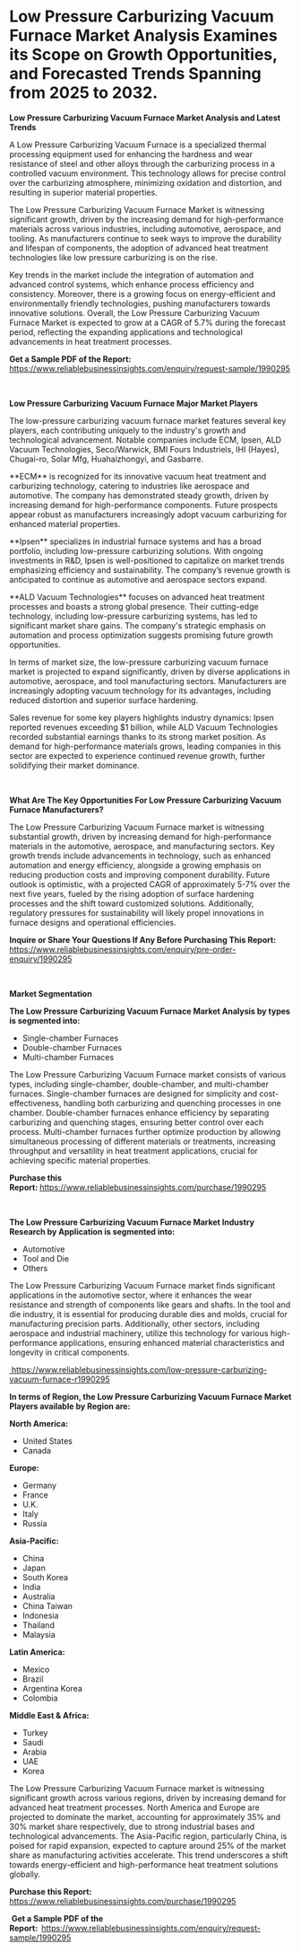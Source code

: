 <p><h1>Low Pressure Carburizing Vacuum Furnace Market Analysis Examines its Scope on Growth Opportunities, and Forecasted Trends Spanning from 2025 to 2032.</h1></p><p><strong>Low Pressure Carburizing Vacuum Furnace Market Analysis and Latest Trends</strong></p>
<p><p>A Low Pressure Carburizing Vacuum Furnace is a specialized thermal processing equipment used for enhancing the hardness and wear resistance of steel and other alloys through the carburizing process in a controlled vacuum environment. This technology allows for precise control over the carburizing atmosphere, minimizing oxidation and distortion, and resulting in superior material properties.</p><p>The Low Pressure Carburizing Vacuum Furnace Market is witnessing significant growth, driven by the increasing demand for high-performance materials across various industries, including automotive, aerospace, and tooling. As manufacturers continue to seek ways to improve the durability and lifespan of components, the adoption of advanced heat treatment technologies like low pressure carburizing is on the rise.</p><p>Key trends in the market include the integration of automation and advanced control systems, which enhance process efficiency and consistency. Moreover, there is a growing focus on energy-efficient and environmentally friendly technologies, pushing manufacturers towards innovative solutions. Overall, the Low Pressure Carburizing Vacuum Furnace Market is expected to grow at a CAGR of 5.7% during the forecast period, reflecting the expanding applications and technological advancements in heat treatment processes.</p></p>
<p><strong>Get a Sample PDF of the Report:&nbsp;</strong> <a href="https://www.reliablebusinessinsights.com/enquiry/request-sample/1990295?utm_campaign=3216&utm_medium=2&utm_source=Github&utm_content=ia&utm_term=12042025&utm_id=low-pressure-carburizing-vacuum-furnace">https://www.reliablebusinessinsights.com/enquiry/request-sample/1990295</a></p>
<p>&nbsp;</p>
<p><strong>Low Pressure Carburizing Vacuum Furnace Major Market Players</strong></p>
<p><p>The low-pressure carburizing vacuum furnace market features several key players, each contributing uniquely to the industry's growth and technological advancement. Notable companies include ECM, Ipsen, ALD Vacuum Technologies, Seco/Warwick, BMI Fours Industriels, IHI (Hayes), Chugai-ro, Solar Mfg, Huahaizhongyi, and Gasbarre.</p><p>**ECM** is recognized for its innovative vacuum heat treatment and carburizing technology, catering to industries like aerospace and automotive. The company has demonstrated steady growth, driven by increasing demand for high-performance components. Future prospects appear robust as manufacturers increasingly adopt vacuum carburizing for enhanced material properties.</p><p>**Ipsen** specializes in industrial furnace systems and has a broad portfolio, including low-pressure carburizing solutions. With ongoing investments in R&D, Ipsen is well-positioned to capitalize on market trends emphasizing efficiency and sustainability. The company’s revenue growth is anticipated to continue as automotive and aerospace sectors expand.</p><p>**ALD Vacuum Technologies** focuses on advanced heat treatment processes and boasts a strong global presence. Their cutting-edge technology, including low-pressure carburizing systems, has led to significant market share gains. The company's strategic emphasis on automation and process optimization suggests promising future growth opportunities.</p><p>In terms of market size, the low-pressure carburizing vacuum furnace market is projected to expand significantly, driven by diverse applications in automotive, aerospace, and tool manufacturing sectors. Manufacturers are increasingly adopting vacuum technology for its advantages, including reduced distortion and superior surface hardening.</p><p>Sales revenue for some key players highlights industry dynamics: Ipsen reported revenues exceeding $1 billion, while ALD Vacuum Technologies recorded substantial earnings thanks to its strong market position. As demand for high-performance materials grows, leading companies in this sector are expected to experience continued revenue growth, further solidifying their market dominance.</p></p>
<p>&nbsp;</p>
<p><strong>What Are The Key Opportunities For Low Pressure Carburizing Vacuum Furnace Manufacturers?</strong></p>
<p><p>The Low Pressure Carburizing Vacuum Furnace market is witnessing substantial growth, driven by increasing demand for high-performance materials in the automotive, aerospace, and manufacturing sectors. Key growth trends include advancements in technology, such as enhanced automation and energy efficiency, alongside a growing emphasis on reducing production costs and improving component durability. Future outlook is optimistic, with a projected CAGR of approximately 5-7% over the next five years, fueled by the rising adoption of surface hardening processes and the shift toward customized solutions. Additionally, regulatory pressures for sustainability will likely propel innovations in furnace designs and operational efficiencies.</p></p>
<p><strong>Inquire or Share Your Questions If Any Before Purchasing This Report:</strong> <a href="https://www.reliablebusinessinsights.com/enquiry/pre-order-enquiry/1990295?utm_campaign=3216&utm_medium=2&utm_source=Github&utm_content=ia&utm_term=12042025&utm_id=low-pressure-carburizing-vacuum-furnace">https://www.reliablebusinessinsights.com/enquiry/pre-order-enquiry/1990295</a></p>
<p>&nbsp;</p>
<p><strong>Market Segmentation</strong></p>
<p><strong>The Low Pressure Carburizing Vacuum Furnace Market Analysis by types is segmented into:</strong></p>
<p><ul><li>Single-chamber Furnaces</li><li>Double-chamber Furnaces</li><li>Multi-chamber Furnaces</li></ul></p>
<p><p>The Low Pressure Carburizing Vacuum Furnace market consists of various types, including single-chamber, double-chamber, and multi-chamber furnaces. Single-chamber furnaces are designed for simplicity and cost-effectiveness, handling both carburizing and quenching processes in one chamber. Double-chamber furnaces enhance efficiency by separating carburizing and quenching stages, ensuring better control over each process. Multi-chamber furnaces further optimize production by allowing simultaneous processing of different materials or treatments, increasing throughput and versatility in heat treatment applications, crucial for achieving specific material properties.</p></p>
<p><strong>Purchase this Report:&nbsp;</strong><a href="https://www.reliablebusinessinsights.com/purchase/1990295?utm_campaign=3216&utm_medium=2&utm_source=Github&utm_content=ia&utm_term=12042025&utm_id=low-pressure-carburizing-vacuum-furnace">https://www.reliablebusinessinsights.com/purchase/1990295</a></p>
<p>&nbsp;</p>
<p><strong>The Low Pressure Carburizing Vacuum Furnace Market Industry Research by Application is segmented into:</strong></p>
<p><ul><li>Automotive</li><li>Tool and Die</li><li>Others</li></ul></p>
<p><p>The Low Pressure Carburizing Vacuum Furnace market finds significant applications in the automotive sector, where it enhances the wear resistance and strength of components like gears and shafts. In the tool and die industry, it is essential for producing durable dies and molds, crucial for manufacturing precision parts. Additionally, other sectors, including aerospace and industrial machinery, utilize this technology for various high-performance applications, ensuring enhanced material characteristics and longevity in critical components.</p></p>
<p><a href="https://www.reliablebusinessinsights.com/low-pressure-carburizing-vacuum-furnace-r1990295?utm_campaign=3216&utm_medium=2&utm_source=Github&utm_content=ia&utm_term=12042025&utm_id=low-pressure-carburizing-vacuum-furnace">&nbsp;https://www.reliablebusinessinsights.com/low-pressure-carburizing-vacuum-furnace-r1990295</a></p>
<p><strong>In terms of Region, the Low Pressure Carburizing Vacuum Furnace Market Players available by Region are:</strong></p>
<p>
    <p> <strong> North America: </strong>
        <ul>
            <li>United States</li>
            <li>Canada</li>
        </ul>
        </p> 
    <p> <strong> Europe: </strong>
        <ul>
            <li>Germany</li>
            <li>France</li>
            <li>U.K.</li>
            <li>Italy</li>
            <li>Russia</li>
        </ul>
        </p> 
    <p> <strong> Asia-Pacific: </strong>
        <ul>
            <li>China</li>
            <li>Japan</li>
            <li>South Korea</li>
            <li>India</li>
            <li>Australia</li>
            <li>China Taiwan</li>
            <li>Indonesia</li>
            <li>Thailand</li>
            <li>Malaysia</li>
        </ul>
        </p> 
    <p> <strong> Latin America: </strong>
        <ul>
            <li>Mexico</li>
            <li>Brazil</li>
            <li>Argentina Korea</li>
            <li>Colombia</li>
        </ul>
        </p> 
    <p> <strong> Middle East & Africa: </strong>
        <ul>
            <li>Turkey</li>
            <li>Saudi</li>
            <li>Arabia</li>
            <li>UAE</li>
            <li>Korea</li>
        </ul>
    </p>
    </p>
<p><p>The Low Pressure Carburizing Vacuum Furnace market is witnessing significant growth across various regions, driven by increasing demand for advanced heat treatment processes. North America and Europe are projected to dominate the market, accounting for approximately 35% and 30% market share respectively, due to strong industrial bases and technological advancements. The Asia-Pacific region, particularly China, is poised for rapid expansion, expected to capture around 25% of the market share as manufacturing activities accelerate. This trend underscores a shift towards energy-efficient and high-performance heat treatment solutions globally.</p></p>
<p><strong>Purchase this Report: </strong><a href="https://www.reliablebusinessinsights.com/purchase/1990295?utm_campaign=3216&utm_medium=2&utm_source=Github&utm_content=ia&utm_term=12042025&utm_id=low-pressure-carburizing-vacuum-furnace">https://www.reliablebusinessinsights.com/purchase/1990295</a></p>
<p>&nbsp;<strong>Get a Sample PDF of the Report:&nbsp;&nbsp;</strong><a href="https://www.reliablebusinessinsights.com/enquiry/request-sample/1990295?utm_campaign=3216&utm_medium=2&utm_source=Github&utm_content=ia&utm_term=12042025&utm_id=low-pressure-carburizing-vacuum-furnace">https://www.reliablebusinessinsights.com/enquiry/request-sample/1990295</a></p>
<p><strong></strong></p>
<p><p></p><p></p><p></p></p>